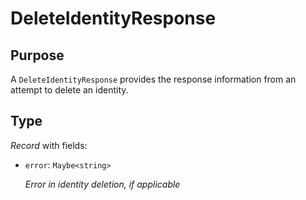 # DeleteIdentityResponse


## Purpose


<!-- --8<-- [start:purpose] -->
A `DeleteIdentityResponse` provides the response information from an attempt to delete an identity.
<!-- --8<-- [end:purpose] -->

## Type


<!-- --8<-- [start:type] -->
<div class="type" markdown>

*Record* with fields:

- `error`: `Maybe<string>`

  *Error in identity deletion, if applicable*
</div>
<!-- --8<-- [end:type] -->
